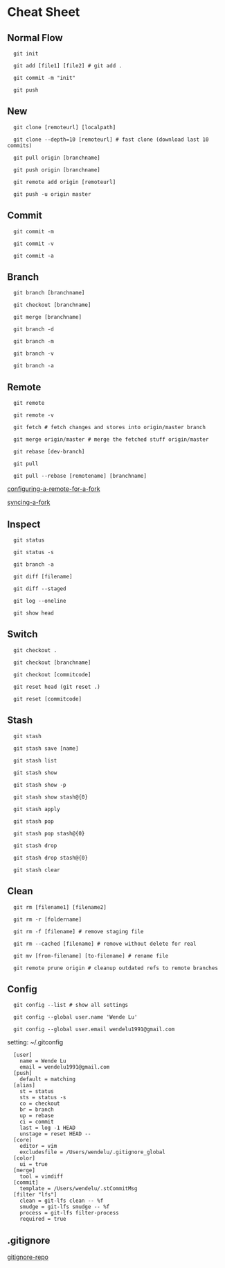 # Cheat Sheet

## Normal Flow

````
  git init

  git add [file1] [file2] # git add .

  git commit -m "init"

  git push
````

## New

````
  git clone [remoteurl] [localpath]

  git clone --depth=10 [remoteurl] # fast clone (download last 10 commits)

  git pull origin [branchname]

  git push origin [branchname]

  git remote add origin [remoteurl]

  git push -u origin master
````

## Commit

````
  git commit -m

  git commit -v

  git commit -a
````

## Branch

````
  git branch [branchname]

  git checkout [branchname]

  git merge [branchname]

  git branch -d

  git branch -m

  git branch -v

  git branch -a
````

## Remote

````
  git remote

  git remote -v

  git fetch # fetch changes and stores into origin/master branch

  git merge origin/master # merge the fetched stuff origin/master

  git rebase [dev-branch]

  git pull

  git pull --rebase [remotename] [branchname]
````

[configuring-a-remote-for-a-fork](https://help.github.com/articles/configuring-a-remote-for-a-fork/)

[syncing-a-fork](https://help.github.com/articles/syncing-a-fork/)

## Inspect

````
  git status

  git status -s

  git branch -a

  git diff [filename]

  git diff --staged

  git log --oneline

  git show head
````

## Switch

````
  git checkout .

  git checkout [branchname]

  git checkout [commitcode]

  git reset head (git reset .)

  git reset [commitcode]
````

## Stash

````
  git stash

  git stash save [name]

  git stash list

  git stash show

  git stash show -p

  git stash show stash@{0}

  git stash apply

  git stash pop

  git stash pop stash@{0}

  git stash drop

  git stash drop stash@{0}

  git stash clear
````

## Clean

````
  git rm [filename1] [filename2]

  git rm -r [foldername]

  git rm -f [filename] # remove staging file

  git rm --cached [filename] # remove without delete for real

  git mv [from-filename] [to-filename] # rename file

  git remote prune origin # cleanup outdated refs to remote branches
````

## Config

````
  git config --list # show all settings

  git config --global user.name 'Wende Lu'

  git config --global user.email wendelu1991@gmail.com
````

setting: ~/.gitconfig
````
  [user]
    name = Wende Lu
    email = wendelu1991@gmail.com
  [push]
    default = matching
  [alias]
    st = status
    sts = status -s
    co = checkout
    br = branch
    up = rebase
    ci = commit
    last = log -1 HEAD
    unstage = reset HEAD --
  [core]
    editor = vim
    excludesfile = /Users/wendelu/.gitignore_global
  [color]
    ui = true
  [merge]
    tool = vimdiff
  [commit]
    template = /Users/wendelu/.stCommitMsg
  [filter "lfs"]
    clean = git-lfs clean -- %f
    smudge = git-lfs smudge -- %f
    process = git-lfs filter-process
    required = true
````

## .gitignore

[gitignore-repo](https://github.com/github/gitignore)

